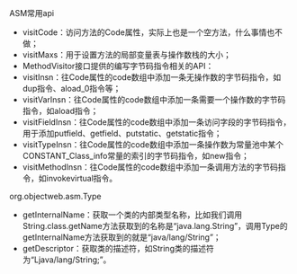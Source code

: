 ASM常用api
- visitCode：访问方法的Code属性，实际上也是一个空方法，什么事情也不做；
- visitMaxs：用于设置方法的局部变量表与操作数栈的大小；
- MethodVisitor接口提供的编写字节码指令相关的API：
- visitInsn：往Code属性的code数组中添加一条无操作数的字节码指令，如dup指令、aload_0指令等；
- visitVarInsn：往Code属性的code数组中添加一条需要一个操作数的字节码指令，如aload指令；
- visitFieldInsn：往Code属性的code数组中添加一条访问字段的字节码指令，用于添加putfield、getfield、putstatic、getstatic指令；
- visitTypeInsn：往Code属性的code数组中添加一条操作数为常量池中某个CONSTANT_Class_info常量的索引的字节码指令，如new指令；
- visitMethodInsn：往Code属性的code数组中添加一条调用方法的字节码指令，如invokevirtual指令。

org.objectweb.asm.Type 
- getInternalName：获取一个类的内部类型名称，比如我们调用String.class.getName方法获取到的名称是“java.lang.String”，调用Type的getInternalName方法获取到的就是“java/lang/String”；
- getDescriptor：获取类的描述符，如String类的描述符为“Ljava/lang/String;”。